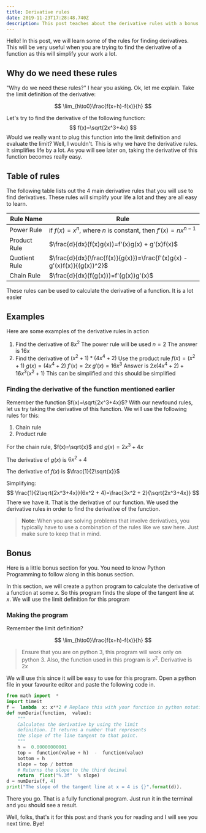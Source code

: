 ```yaml
---
title: Derivative rules
date: 2019-11-23T17:28:48.740Z
description: This post teaches about the derivative rules with a bonus
---
```

Hello! In this post, we will learn some of the rules for finding derivatives. This will be very useful when you are trying to find the derivative of a function as this will simplify your work a lot.

## Why do we need these rules

"Why do we need these rules?" I hear you asking. Ok, let me explain. Take the limit definition of the derivative:

$$
\lim_{h\to0}\frac{f(x+h)-f(x)}{h}
$$

Let's try to find the derivative of the following function:
$$
f(x)=\sqrt{2x^3+4x}
$$
Would we really want to plug this function into the limit definition and evaluate the limit? Well, I wouldn't. This is why we have the derivative rules. It simplifies life by a lot. As you will see later on, taking the derivative of this function becomes really easy.

## Table of rules

The following table lists out the 4 main derivative rules that you will use to find derivatives. These rules will simplify your life a lot and they are all easy to learn.

| Rule Name     | Rule                                                                     |
| ------------- | ------------------------------------------------------------------------ |
| Power Rule    | if $f(x)=x^n$, where $n$ is constant, then $f'(x)=nx^{n-1}$              |
| Product Rule  | $\frac{d}{dx}(f(x)g(x))=f'(x)g(x) + g'(x)f(x)$                           |
| Quotient Rule | $\frac{d}{dx}(\frac{f(x)}{g(x)})=\frac{f'(x)g(x) - g'(x)f(x)}{(g(x))^2}$ |
| Chain Rule    | $\frac{d}{dx}(f(g(x)))=f'(g(x))g'(x)$                                    |

These rules can be used to calculate the derivative of a function. It is a lot easier 

## Examples

Here are some examples of the derivative rules in action

1. Find the derivative of $8x^2$
   The power rule will be used
   $n=2$
   The answer is $16x$
2. Find the derivative of $(x^2+1)*(4x^4+2)$
   Use the product rule
   $f(x)=(x^2+1)$
   $g(x)=(4x^4+2)$
   $f'(x)=2x$
   $g'(x)=16x^3$
   Answer is $2x(4x^4+2) +16x^3(x^2+1)$
   This can be simplified and this should be simplified

### Finding the derivative of the function mentioned earlier

Remember the function $f(x)=\sqrt{2x^3+4x}$? With our newfound rules, let us try taking the derivative of this function. We will use the following rules for this:

1. Chain rule
2. Product rule

For the chain rule, $f(x)=\sqrt{x}$ and $g(x)=2x^3+4x$

The derivative of $g(x)$ is $6x^2 + 4$

The derivative of $f(x)$ is $\frac{1}{2\sqrt{x}}$

Simplifying:
$$
\frac{1}{2\sqrt{2x^3+4x}}(6x^2 + 4)=\frac{3x^2 + 2}{\sqrt{2x^3+4x}}
$$
There we have it. That is the derivative of our function. We used the derivative rules in order to find the derivative of the function.

> **Note**: When you are solving problems that involve derivatives, you typically have to use a combination of the rules like we saw here. Just make sure to keep that in mind.

## Bonus

Here is a little bonus section for you. You need to know Python Programming to follow along in this bonus section.

In this section, we will create a python program to calculate the derivative of a function at some $x$. So this program finds the slope of the tangent line at $x$. We will use the limit definition for this program

### Making the program

Remember the limit definition?

$$
\lim_{h\to0}\frac{f(x+h)-f(x)}{h}
$$

> Ensure that you are on python 3, this program will work only on python 3. Also, the function used in this program is $x^2$. Derivative is $2x$

We will use this since it will be easy to use for this program. Open a python file in your favourite editor and paste the following code in.

```python
from math import  *
import timeit
f =  lambda  x: x**2 # Replace this with your function in python notation
def numDeriv(function,  value):
    """
    Calculates the derivative by using the limit 
    definition. It returns a number that represents 
    the slope of the line tangent to that point.
    """
    h =  0.00000000001
    top =  function(value + h)  -  function(value)
    bottom = h
    slope = top / bottom
    # Returns the slope to the third decimal
    return  float("%.3f"  % slope)
d = numDeriv(f, 4)
print("The slope of the tangent line at x = 4 is {}".format(d)).
```

There you go. That is a fully functional program. Just run it in the terminal and you should see a result.

Well, folks, that's it for this post and thank you for reading and I will see you next time. Bye!

